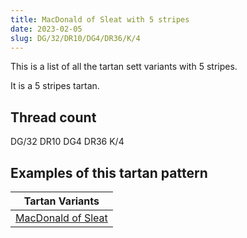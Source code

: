 ```yaml
---
title: MacDonald of Sleat with 5 stripes
date: 2023-02-05
slug: DG/32/DR10/DG4/DR36/K/4
---
```

This is a list of all the tartan sett variants with 5 stripes.

It is a 5 stripes tartan.


## Thread count
DG/32 DR10 DG4 DR36 K/4

## Examples of this tartan pattern

| Tartan Variants |
|---------------|
| [MacDonald of Sleat](/variants/dg/32/dr10/dg4/dr36/k/4-dg11450d-draa0000-k000000)||

